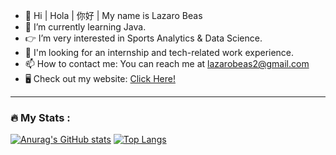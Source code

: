 - 👋 Hi | Hola | 你好 | My name is Lazaro Beas
- 🌱 I’m currently learning Java.
- 👉 I’m very interested in Sports Analytics & Data Science.
- 🤙 I'm looking for an internship and tech-related work experience. 
- 📫 How to contact me: You can reach me at lazarobeas2@gmail.com
- 🖥️ Check out my website: [Click Here!](https://lazarobeas.me)
<!--
**lazarobeas/lazarobeas** is a ✨ _special_ ✨ repository because its `README.md` (this file) appears on your GitHub profile.
-->

---

### :fire: My Stats :
[![Anurag's GitHub stats](https://github-readme-stats-tawny-theta-48.vercel.app/api?username=lazarobeas&show_icons=true&rank_icon=github)](https://github.com/anuraghazra/github-readme-stats)
[![Top Langs](https://github-readme-stats-tawny-theta-48.vercel.app/api/top-langs/?username=lazarobeas)](https://github.com/anuraghazra/github-readme-stats)

